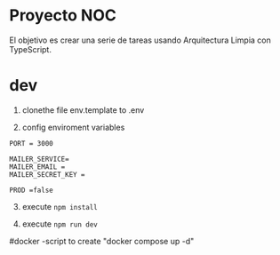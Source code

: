 # Proyecto NOC 

El objetivo es crear una serie de tareas usando Arquitectura Limpia con TypeScript.

# dev 

1. clonethe file env.template to .env

2. config enviroment variables
```
PORT = 3000

MAILER_SERVICE=
MAILER_EMAIL = 
MAILER_SECRET_KEY = 

PROD =false
```

3. execute ``npm install``

4. execute ``npm run dev ``


#docker 
-script to create "docker compose up -d"

